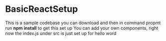 # BasicReactSetup

This is a sample codebase you can download and then in command propmt run **npm install** to get this set up
You can add your own components, right now the index.js under src is just set up for hello word
